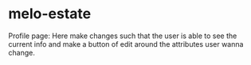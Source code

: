 ﻿# melo-estate
Profile page:  Here make changes such that the user is able to see the current info and make a button of edit around the attributes user wanna change.
